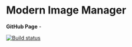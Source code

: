 # Modern Image Manager

**GitHub Page** - 

[![Build status](https://ci.appveyor.com/api/projects/status/oa0nlq530pkd789b?svg=true)](https://ci.appveyor.com/project/dmiweb/modern-image-manager)
